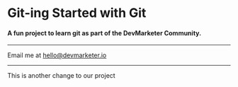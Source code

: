 # Git-ing Started with Git

#### A fun project to learn git as part of the **DevMarketer** Community.

---

Email me at [hello@devmarketer.io](Mailto:hello@devmarketer.io)

---

This is another change to our project
